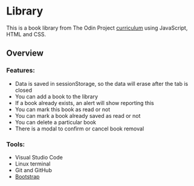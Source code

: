 # Library
This is a book library from The Odin Project [curriculum](https://www.theodinproject.com/paths/full-stack-javascript/courses/javascript/lessons/library) using JavaScript, HTML and CSS.
## Overview
### Features:
- Data is saved in sessionStorage, so the data will erase after the tab is closed
- You can add a book to the library
- If a book already exists, an alert will show reporting this
- You can mark this book as read or not
- You can mark a book already saved as read or not
- You can delete a particular book
- There is a modal to confirm or cancel book removal

### Tools:
- Visual Studio Code
- Linux terminal
- Git and GitHub
- [Bootstrap](https://getbootstrap.com/)
